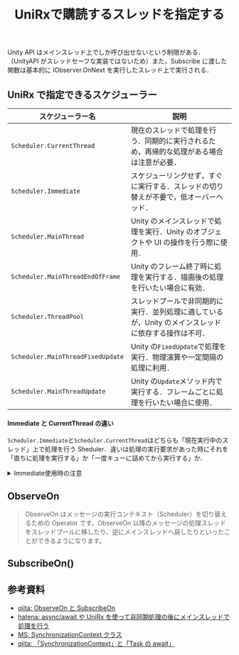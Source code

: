 ﻿---
title: UniRxで購読するスレッドを指定する
categories: [Unity]
tags:
  - Unity
  - UniRx
  - 非同期
  - スレッド
---

Unity API はメインスレッド上でしか呼び出せないという制限がある．（UnityAPI がスレッドセーフな実装ではないため）また，Subscribe に渡した関数は基本的に IObserver.OnNext を実行したスレッド上で実行される．

<!-- more -->


## UniRx で指定できるスケジューラー

| **スケジューラー名**              | **説明**                                                                                             |
| --------------------------------- | ---------------------------------------------------------------------------------------------------- |
| `Scheduler.CurrentThread`         | 現在のスレッドで処理を行う．同期的に実行されるため，再帰的な処理がある場合は注意が必要．             |
| `Scheduler.Immediate`             | スケジューリングせず，すぐに実行する．スレッドの切り替えが不要で，低オーバーヘッド．                 |
| `Scheduler.MainThread`            | Unity のメインスレッドで処理を実行．Unity のオブジェクトや UI の操作を行う際に使用．                 |
| `Scheduler.MainThreadEndOfFrame`  | Unity のフレーム終了時に処理を実行する．描画後の処理を行いたい場合に有効．                           |
| `Scheduler.ThreadPool`            | スレッドプールで非同期的に実行．並列処理に適しているが，Unity のメインスレッドに依存する操作は不可． |
| `Scheduler.MainThreadFixedUpdate` | Unity の`FixedUpdate`で処理を実行．物理演算や一定間隔の処理に利用．                                  |
| `Scheduler.MainThreadUpdate`      | Unity の`Update`メソッド内で実行する．フレームごとに処理を行いたい場合に使用．                       |

#### Immediate と CurrentThread の違い

`Scheduler.Immediate`と`Scheduler.CurrentThread`はどちらも「現在実行中のスレッド」上で処理を行う Sheduler．違いは処理の実行要求があった時にそれを「直ちに処理を実行する」か「一度キューに詰めてから実行する」か．

<details><summary>Immediate使用時の注意</summary>

余談だが`Repet`オペレータで Immediate を再講読すると無限ループになるらしい．

```cs
// 無限ループになる組み合わせ
Observable.Return(1,Scheduler.Immediate).Repeat().Take(1).Subscribe();

// 正しく停止する
Observable.Return(1,Scheduler.CurrentThread).Repeat().Take(1).Subscribe();
```

</details>

## ObserveOn

> ObserveOn はメッセージの実行コンテキスト（Scheduler）を切り替えるための Operator です。ObserveOn 以降のメッセージの処理スレッドをスレッドプールに移したり、逆にメインスレッドへ戻したりといったことができるようになります。

## SubscribeOn()

>

## 参考資料

- [qiita: ObserveOn と SubscribeOn](https://qiita.com/yaegaki/items/3189c799f6b80800c02d)
- [hatena: async/await や UniRx を使って非同期処理の後にメインスレッドで処理を行う](https://bluebirdofoz.hatenablog.com/entry/2020/12/03/232318)
- [MS: SynchronizationContext クラス](https://learn.microsoft.com/ja-jp/dotnet/api/system.threading.synchronizationcontext?view=net-9.0)
- [qiita: 「SynchronizationContext」と「Task の await」](https://qiita.com/toRisouP/items/a2c1bb1b0c4f73366bc6)
